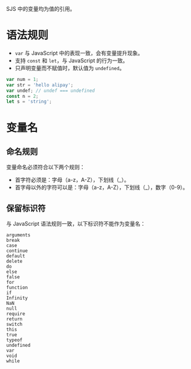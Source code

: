 SJS 中的变量均为值的引用。

# 语法规则

- `var` 与 JavaScript 中的表现一致，会有变量提升现象。
- 支持 `const` 和 `let`，与 JavaScript 的行为一致。
- 只声明变量而不赋值时，默认值为 `undefined`。

```javascript
var num = 1;
var str = 'hello alipay';
var undef; // undef === undefined
const n = 2;
let s = 'string';
```
# 变量名

## 命名规则

变量命名必须符合以下两个规则：

- 首字符必须是：字母（a-z，A-Z），下划线（_）。
- 首字母以外的字符可以是：字母（a-z，A-Z），下划线（_），数字（0-9）。

## 保留标识符

与 JavaScript 语法规则一致，以下标识符不能作为变量名：

```plain
arguments
break
case
continue
default
delete
do
else
false
for
function
if
Infinity
NaN
null
require
return
switch
this
true
typeof
undefined
var
void
while
```
